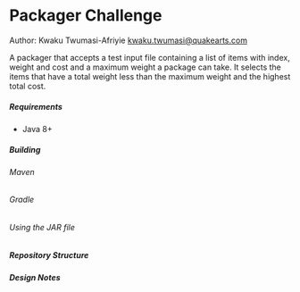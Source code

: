 # Packager Challenge
Author: Kwaku Twumasi-Afriyie <kwaku.twumasi@quakearts.com>

A packager that accepts a test input file containing a list of items with index, weight and cost and a maximum weight a package can take. It selects the items that have a total weight less than the maximum weight and the highest total cost.

##### Requirements
* Java 8+

##### Building
###### Maven

###### Gradle

###### Using the JAR file

##### Repository Structure

##### Design Notes
